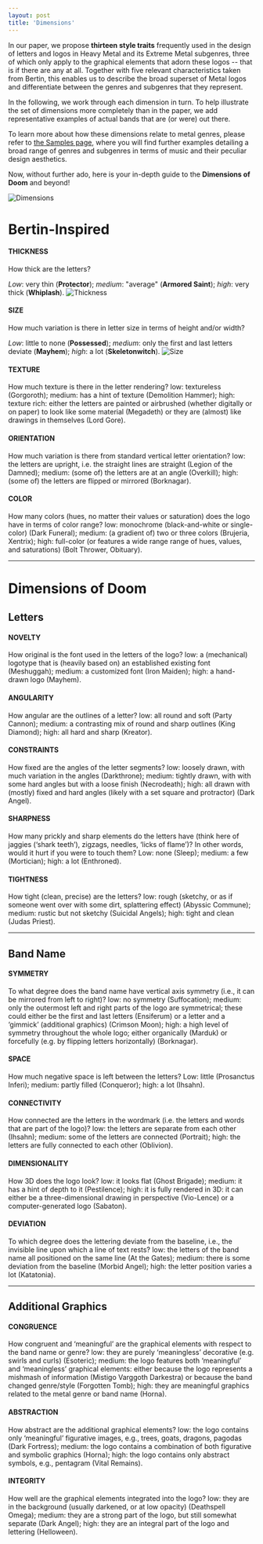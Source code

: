 ```yaml
---
layout: post
title: 'Dimensions'
---
```

In our paper, we propose **thirteen style traits** frequently used in the design of letters and logos in Heavy Metal and its Extreme Metal subgenres, three of which only apply to the graphical elements that adorn these logos -- that is if there are any at all. Together with five relevant characteristics taken from Bertin, this enables us to describe the broad superset of Metal logos and differentiate between the genres and subgenres that they represent. 

In the following, we work through each dimension in turn. To help illustrate the set of dimensions more completely than in the paper, we add representative examples of actual bands that are (or were) out there. 
<!-- Additionally, Gerrit provides commentary to explain what and to what extent these dimensions can say about genre determination. -->

To learn more about how these dimensions relate to metal genres, please refer to [the Samples page](..\projects\proj-2), where you will find further examples detailing a broad range of genres and subgenres in terms of music and their peculiar design aesthetics. 

Now, without further ado, here is your in-depth guide to the **Dimensions of Doom** and beyond!


![Dimensions](..\assets\img\projects\proj-1\dimensions.png)

# Bertin-Inspired
#### THICKNESS
How thick are the letters? 

*Low*: very thin (**Protector**); *medium*: "average" (**Armored Saint**); *high*: very thick (**Whiplash**).
![Thickness](..\assets\img\projects\proj-1\thickness.jpg)

#### SIZE
How much variation is there in letter size in terms of height and/or width? 

*Low*: little to none (**Possessed**); *medium*: only the first and last letters deviate (**Mayhem**); *high*: a lot (**Skeletonwitch**).
![Size](..\assets\img\projects\proj-1\size.jpg)

#### TEXTURE
How much texture is there in the letter rendering?
low: textureless (Gorgoroth); medium: has a hint of texture (Demolition Hammer); high: texture rich: either the letters are painted or airbrushed (whether digitally or on paper) to look like some material (Megadeth) or they are (almost) like drawings in themselves (Lord Gore).

#### ORIENTATION
How much variation is there from standard vertical letter orientation?
low: the letters are upright, i.e. the straight lines are straight (Legion of the Damned); medium: (some of) the letters are at an angle (Overkill); high: (some of) the letters are flipped or mirrored (Borknagar).

#### COLOR
How many colors (hues, no matter their values or saturation) does the logo have in terms of color range? 
low: monochrome (black-and-white or single-color) (Dark Funeral); medium: (a gradient of) two or three colors (Brujeria, Xentrix); high: full-color (or features a wide range range of hues, values, and saturations) (Bolt Thrower, Obituary).

---

# Dimensions of Doom
## Letters
#### NOVELTY
How original is the font used in the letters of the logo?
low: a (mechanical) logotype that is (heavily based on) an established existing font (Meshuggah); medium: a customized font (Iron Maiden); high: a hand-drawn logo (Mayhem). 

#### ANGULARITY
How angular are the outlines of a letter? 
low: all round and soft (Party Cannon); medium: a contrasting mix of round and sharp outlines (King Diamond); high: all hard and sharp (Kreator). 

#### CONSTRAINTS
How fixed are the angles of the letter segments?
low: loosely drawn, with much variation in the angles (Darkthrone); medium: tightly drawn, with with some hard angles but with a loose finish (Necrodeath); high: all drawn with (mostly) fixed and hard angles (likely with a set square and protractor) (Dark Angel).

#### SHARPNESS
How many prickly and sharp elements do the letters have (think here of jaggies (‘shark teeth’), zigzags, needles, ‘licks of flame’)? In other words, would it hurt if you were to touch them?
Low: none (Sleep); medium: a few (Mortician); high: a lot (Enthroned).

#### TIGHTNESS
How tight (clean, precise) are the letters?
low: rough (sketchy, or as if someone went over with some dirt, splattering effect) (Abyssic Commune); medium: rustic but not sketchy (Suicidal Angels); high: tight and clean (Judas Priest).

---

## Band Name
#### SYMMETRY
To what degree does the band name have vertical axis symmetry (i.e., it can be mirrored from left to right)?
low: no symmetry (Suffocation); medium: only the outermost left and right parts of the logo are symmetrical; these could either be the first and last letters (Ensiferum) or a letter and a ‘gimmick’ (additional graphics) (Crimson Moon); high: a high level of symmetry throughout the whole logo; either organically (Marduk) or forcefully (e.g. by flipping letters horizontally) (Borknagar).

#### SPACE
How much negative space is left between the letters? 
Low: little (Prosanctus Inferi); medium: partly filled (Conqueror); high: a lot (Ihsahn).

#### CONNECTIVITY
How connected are the letters in the wordmark (i.e. the letters and words that are part of the logo)?
low: the letters are separate from each other (Ihsahn); medium: some of the letters are connected (Portrait); high: the letters are fully connected to each other (Oblivion).

#### DIMENSIONALITY
How 3D does the logo look?
low: it looks flat (Ghost Brigade); medium: it has a hint of depth to it (Pestilence); high: it is fully rendered in 3D: it can either be a three-dimensional drawing in perspective (Vio-Lence) or a computer-generated logo (Sabaton).

#### DEVIATION
To which degree does the lettering deviate from the baseline, i.e., the invisible line upon which a line of text rests?
low: the letters of the band name all positioned on the same line (At the Gates); medium: there is some deviation from the baseline (Morbid Angel); high: the letter position varies a lot (Katatonia).

---

## Additional Graphics
#### CONGRUENCE
How congruent and ‘meaningful’ are the graphical elements with respect to the band name or genre?
low: they are purely ‘meaningless’ decorative (e.g. swirls and curls) (Esoteric); medium: the logo features both ‘meaningful’ and ‘meaningless’ graphical elements: either because the logo represents a mishmash of information (Mistigo Varggoth Darkestra) or because the band changed genre/style (Forgotten Tomb); high: they are meaningful graphics related to the metal genre or band name (Horna).

#### ABSTRACTION
How abstract are the additional graphical elements? 
low: the logo contains only ‘meaningful’ figurative images, e.g., trees, goats, dragons, pagodas (Dark Fortress); medium: the logo contains a combination of both figurative and symbolic graphics (Horna); high: the logo contains only abstract symbols, e.g., pentagram (Vital Remains).

#### INTEGRITY
How well are the graphical elements integrated into the logo? 
low: they are in the background (usually darkened, or at low opacity) (Deathspell Omega); medium: they are a strong part of the logo, but still somewhat separate (Dark Angel); high: they are an integral part of the logo and lettering (Helloween).